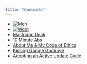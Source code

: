 ```yaml
---
title: "Bookmarks"
---
```


- [![Meh](https://d2b8wt72ktn9a2.cloudfront.net/mediocre/image/upload/f_auto,dpr_2.0,q_auto,w_800/v1600295223/yedkpqbutk3qxfffpmad.png)](https://www.meh.com)
- [![Woot](https://d3rqdbvvokrlbl.cloudfront.net/lib/images/sites/header/woot-an-amazon-company.svg)](https://www.woot.com)
- [Mastodon Deck](https://mastodon.social/deck/getting-started)
- [10 Minute Abs](https://scruggsfam.notion.site/10-Minute-Ab-Workout-a5529b32399349689ffeca7a826baa74)
- [About Me & My Code of Ethics](about.html)
- [Kissing Google Goodbye](goodbye_google.html)
- [Adopting an Active Update Cycle](24macpres.html)